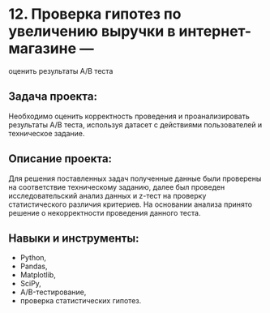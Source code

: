 # 12. Проверка гипотез по увеличению выручки в интернет-магазине —
оценить результаты A/B теста

## Задача проекта:
Необходимо оценить корректность проведения и проанализировать результаты A/B теста, используя датасет с действиями пользователей и техническое задание. 

## Описание проекта: 
Для решения поставленных задач полученные данные были проверены на соответствие техническому заданию, далее был проведен исследовательский анализ данных и 
z-тест на проверку статистического различия критериев. На основании анализа принято решение о некорректности проведения данного теста. 

## Навыки и инструменты:
- Python,
- Pandas,
- Matplotlib,
- SciPy,
- A/B-тестирование,
- проверка статистических гипотез.
